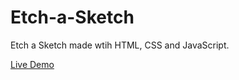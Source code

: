 # Etch-a-Sketch
Etch a Sketch made wtih HTML, CSS and JavaScript.

[Live Demo](https://github.com/rrafael-11/Etch-a-Sketch)
